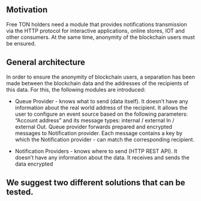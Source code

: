 ## Motivation
Free TON holders need a module that provides notifications transmission via the HTTP protocol for interactive applications, online stores, IOT and other consumers. At the same time, anonymity of the blockchain users must be ensured.

## General architecture
In order to ensure the anonymity of blockchain users, a separation has been made between the blockchain data and the addresses of the recipients of this data. For this, the following modules are introduced:

   * Queue Provider - knows what to send (data itself). It doesn’t have any information about the real world address of the recipient. It allows the user to configure an event source based on the following parameters:  “Account address” and its message types: internal / external In / external Out. Queue provider forwards prepared and encrypted messages to Notification provider. Each message contains a key by which the Notification provider - can match the corresponding recipient.

   * Notification Providers - knows where to send (HTTP REST API). It doesn’t have any information about the data. It receives and sends the data encrypted

## We suggest two different solutions that can be tested.
